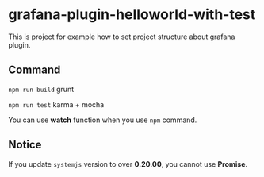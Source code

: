 # grafana-plugin-helloworld-with-test

This is project for example how to set project structure about grafana plugin.

## Command

`npm run build`
grunt

`npm run test`
karma + mocha

You can use **watch** function when you use `npm` command.

## Notice

If you update `systemjs` version to over **0.20.00**, you cannot use **Promise**.

